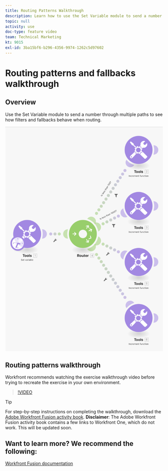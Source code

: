 ```yaml
---
title: Routing Patterns Walkthrough
description: Learn how to use the Set Variable module to send a number through multiple paths to see how filters and fallbacks behave in [!DNL Adobe Workfront Fusion].
topic: null
activity: use
doc-type: feature video
team: Technical Marketing
kt: 9015
exl-id: 3ba15bf6-b296-4356-9974-1262c5d97602
---
```

# Routing patterns and fallbacks walkthrough

## Overview

Use the Set Variable module to send a number through multiple paths to see how filters and fallbacks behave when routing.

![An image of the Fusion scenario](assets/universal-connectors-and-routing-7.png)

## Routing patterns walkthrough

Workfront recommends watching the exercise walkthrough video before trying to recreate the exercise in your own environment.

>[!VIDEO](https://video.tv.adobe.com/v/335274/?quality=12)

>[!TIP]
>
>For step-by-step instructions on completing the walkthrough, download the [Adobe Workfront Fusion activity book](/help/assets/adobe-workfront-fusion-activity-book.pdf). **Disclaimer**: The Adobe Workfront Fusion activity book contains a few links to Workfront One, which do not work. This will be updated soon.


## Want to learn more? We recommend the following:

[Workfront Fusion documentation](https://experienceleague.adobe.com/docs/workfront/using/adobe-workfront-fusion/workfront-fusion-2.html?lang=en)
